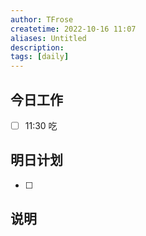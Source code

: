 ```yaml
---
author: TFrose
createtime: 2022-10-16 11:07
aliases: Untitled
description:
tags: [daily]
---
```



## 今日工作
- [ ] 11:30 吃

## 明日计划
- [ ] 

## 说明
